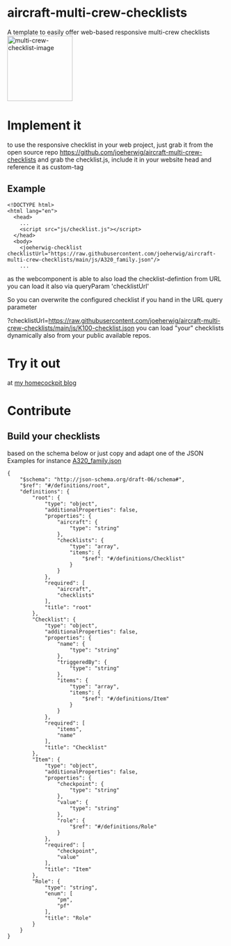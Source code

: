 # aircraft-multi-crew-checklists
A template to easily offer web-based responsive multi-crew checklists
<img src="https://github.com/joeherwig/aircraft-multi-crew-checklists/img/Multi-crew_SOP+checklist.png" alt="multi-crew-checklist-image" width="150" height="auto">

# Implement it
to use the responsive checklist in your web project, just grab it from the open source repo
https://github.com/joeherwig/aircraft-multi-crew-checklists
and grab the checklist.js, include it in your website head and reference it as custom-tag

## Example
```
<!DOCTYPE html>
<html lang="en">
  <head>
    ...
    <script src="js/checklist.js"></script>
  </head>
  <body>
    <joeherwig-checklist checklistUrl="https://raw.githubusercontent.com/joeherwig/aircraft-multi-crew-checklists/main/js/A320_family.json"/>
    ...
```
as the webcomponent is able to also load the checklist-defintion from URL you can load it also via queryParam 'checklistUrl'

So you can overwrite the configured checklist if you hand in the URL query parameter

?checklistUrl=https://raw.githubusercontent.com/joeherwig/aircraft-multi-crew-checklists/main/js/K100-checklist.json
you can load "your" checklists dynamically also from your public available repos.

# Try it out
at [my homecockpit blog](https://joachim.herwigs.info/projects/homecockpit/A320-multi-crew-sop-checklist.html?checklistUrl=https://raw.githubusercontent.com/joeherwig/aircraft-multi-crew-checklists/main/js/K100-checklist.json)

# Contribute
## Build your checklists
based on the schema below or just copy and adapt one of the JSON Examples for instance [A320_family.json](js/A320_family.json)
```
{
    "$schema": "http://json-schema.org/draft-06/schema#",
    "$ref": "#/definitions/root",
    "definitions": {
        "root": {
            "type": "object",
            "additionalProperties": false,
            "properties": {
                "aircraft": {
                    "type": "string"
                },
                "checklists": {
                    "type": "array",
                    "items": {
                        "$ref": "#/definitions/Checklist"
                    }
                }
            },
            "required": [
                "aircraft",
                "checklists"
            ],
            "title": "root"
        },
        "Checklist": {
            "type": "object",
            "additionalProperties": false,
            "properties": {
                "name": {
                    "type": "string"
                },
                "triggeredBy": {
                    "type": "string"
                },
                "items": {
                    "type": "array",
                    "items": {
                        "$ref": "#/definitions/Item"
                    }
                }
            },
            "required": [
                "items",
                "name"
            ],
            "title": "Checklist"
        },
        "Item": {
            "type": "object",
            "additionalProperties": false,
            "properties": {
                "checkpoint": {
                    "type": "string"
                },
                "value": {
                    "type": "string"
                },
                "role": {
                    "$ref": "#/definitions/Role"
                }
            },
            "required": [
                "checkpoint",
                "value"
            ],
            "title": "Item"
        },
        "Role": {
            "type": "string",
            "enum": [
                "pm",
                "pf"
            ],
            "title": "Role"
        }
    }
}

```
